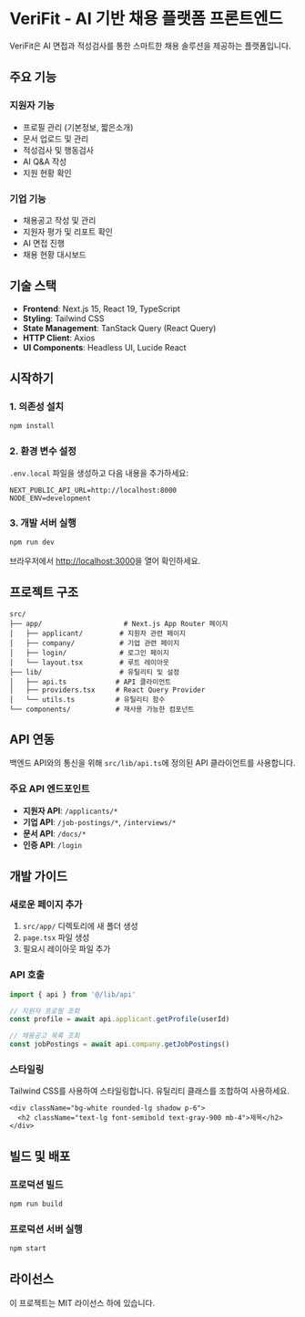 # VeriFit - AI 기반 채용 플랫폼 프론트엔드

VeriFit은 AI 면접과 적성검사를 통한 스마트한 채용 솔루션을 제공하는 플랫폼입니다.

## 주요 기능

### 지원자 기능
- 프로필 관리 (기본정보, 짧은소개)
- 문서 업로드 및 관리
- 적성검사 및 행동검사
- AI Q&A 작성
- 지원 현황 확인

### 기업 기능
- 채용공고 작성 및 관리
- 지원자 평가 및 리포트 확인
- AI 면접 진행
- 채용 현황 대시보드

## 기술 스택

- **Frontend**: Next.js 15, React 19, TypeScript
- **Styling**: Tailwind CSS
- **State Management**: TanStack Query (React Query)
- **HTTP Client**: Axios
- **UI Components**: Headless UI, Lucide React

## 시작하기

### 1. 의존성 설치

```bash
npm install
```

### 2. 환경 변수 설정

`.env.local` 파일을 생성하고 다음 내용을 추가하세요:

```env
NEXT_PUBLIC_API_URL=http://localhost:8000
NODE_ENV=development
```

### 3. 개발 서버 실행

```bash
npm run dev
```

브라우저에서 [http://localhost:3000](http://localhost:3000)을 열어 확인하세요.

## 프로젝트 구조

```
src/
├── app/                    # Next.js App Router 페이지
│   ├── applicant/         # 지원자 관련 페이지
│   ├── company/           # 기업 관련 페이지
│   ├── login/             # 로그인 페이지
│   └── layout.tsx         # 루트 레이아웃
├── lib/                   # 유틸리티 및 설정
│   ├── api.ts            # API 클라이언트
│   ├── providers.tsx     # React Query Provider
│   └── utils.ts          # 유틸리티 함수
└── components/           # 재사용 가능한 컴포넌트
```

## API 연동

백엔드 API와의 통신을 위해 `src/lib/api.ts`에 정의된 API 클라이언트를 사용합니다.

### 주요 API 엔드포인트

- **지원자 API**: `/applicants/*`
- **기업 API**: `/job-postings/*`, `/interviews/*`
- **문서 API**: `/docs/*`
- **인증 API**: `/login`

## 개발 가이드

### 새로운 페이지 추가

1. `src/app/` 디렉토리에 새 폴더 생성
2. `page.tsx` 파일 생성
3. 필요시 레이아웃 파일 추가

### API 호출

```typescript
import { api } from '@/lib/api'

// 지원자 프로필 조회
const profile = await api.applicant.getProfile(userId)

// 채용공고 목록 조회
const jobPostings = await api.company.getJobPostings()
```

### 스타일링

Tailwind CSS를 사용하여 스타일링합니다. 유틸리티 클래스를 조합하여 사용하세요.

```tsx
<div className="bg-white rounded-lg shadow p-6">
  <h2 className="text-lg font-semibold text-gray-900 mb-4">제목</h2>
</div>
```

## 빌드 및 배포

### 프로덕션 빌드

```bash
npm run build
```

### 프로덕션 서버 실행

```bash
npm start
```

## 라이선스

이 프로젝트는 MIT 라이선스 하에 있습니다.
